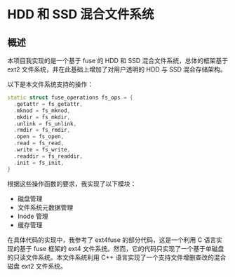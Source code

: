 # HDD 和 SSD 混合文件系统

## 概述
本项目我实现的是一个基于 fuse 的 HDD 和 SSD 混合文件系统，总体的框架基于 ext2 文件系统，并在此基础上增加了对用户透明的 HDD 与 SSD 混合存储架构。

以下是本文件系统支持的操作：
```c++
static struct fuse_operations fs_ops = {
  .getattr = fs_getattr,
  .mknod = fs_mknod,
  .mkdir = fs_mkdir,
  .unlink = fs_unlink,
  .rmdir = fs_rmdir,
  .open = fs_open,
  .read = fs_read,
  .write = fs_write,
  .readdir = fs_readdir,
  .init = fs_init,
}
```

根据这些操作函数的要求，我实现了以下模块：
- 磁盘管理
- 文件系统元数据管理
- Inode 管理
- 缓存管理

在具体代码的实现中，我参考了 ext4fuse 的部分代码，这是⼀个利⽤ C 语⾔实现的基于 fuse 框架的 ext4 ⽂件系统。然⽽，它的代码只实现了⼀个基于单磁盘的只读⽂件系统。本⽂件系统利⽤ C++ 语⾔实现了⼀个⽀持⽂件增删查改的混合磁盘 ext2 ⽂件系统。